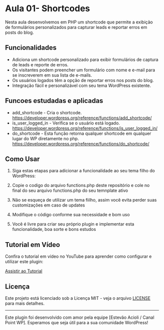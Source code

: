 # Aula 01- Shortcodes

Nesta aula desenvolvemos em PHP um shortcode que permite a exibição de formulários personalizados para capturar leads e reportar erros em posts do blog.

## Funcionalidades

- Adiciona um shortcode personalizado para exibir formulários de captura de leads e reporte de erros.
- Os visitantes podem preencher um formulário com nome e e-mail para se inscreverem em sua lista de e-mails.
- Os usuários logados têm a opção de reportar erros nos posts do blog.
- Integração fácil e personalizável com seu tema WordPress existente.

## Funcoes estudadas e aplicadas

- add_shortcode - Cria o shortcode. https://developer.wordpress.org/reference/functions/add_shortcode/
- is_user_logged_in - Verifica se o usuário está logado. https://developer.wordpress.org/reference/functions/is_user_logged_in/
- do_shortcode - Esta função retorna qualquer shortcode em qualquer lugar do WP diretamente no php. https://developer.wordpress.org/reference/functions/do_shortcode/

## Como Usar

1. Siga estas etapas para adicionar a funcionalidade ao seu tema filho do WordPress:

2. Copie o codigo do arquivo functions.php deste repositório e cole no final do seu arquivo functions.php do seu temnplate ativo

3. Não se esqueça de utilizar um tema fiilho, assim você evita perder suas customizações em caso de updates

4. Modifique o código conforme sua necessidade e bom uso

5. Você é livre para criar seu próprio plugin e implementar esta funcionalidade, boa sorte e bons estudos


## Tutorial em Vídeo

Confira o tutorial em vídeo no YouTube para aprender como configurar e utilizar este plugin:

[Assistir ao Tutorial](https://www.youtube.com/watch?v=ypl0wvwbZxE)


## Licença

Este projeto está licenciado sob a Licença MIT - veja o arquivo [LICENSE](LICENSE) para mais detalhes.

---

Este plugin foi desenvolvido com amor pela equipe [Estevão Acioli / Canal Point WP]. Esperamos que seja útil para a sua comunidade WordPress!

